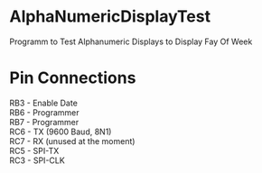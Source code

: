 # AlphaNumericDisplayTest
Programm to Test Alphanumeric Displays to Display Fay Of Week

# Pin Connections
RB3 - Enable Date  
RB6 - Programmer  
RB7 - Programmer  
RC6 - TX (9600 Baud, 8N1)  
RC7 - RX (unused at the moment)  
RC5 - SPI-TX  
RC3 - SPI-CLK  
